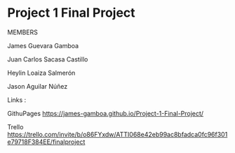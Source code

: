 # Project 1 Final Project

MEMBERS

James Guevara Gamboa

Juan Carlos Sacasa Castillo

Heylin Loaiza Salmerón

Jason Aguilar Núñez


Links :

GithuPages
https://james-gamboa.github.io/Project-1-Final-Project/

Trello
https://trello.com/invite/b/o86FYxdw/ATTI068e42eb99ac8bfadca0fc96f301e79718F384EE/finalproject
